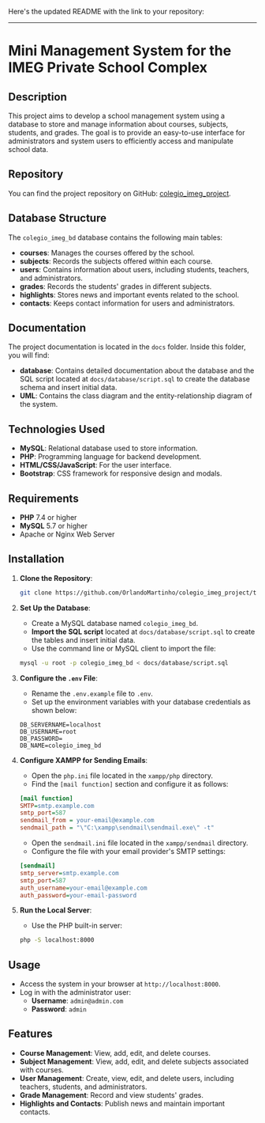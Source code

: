 Here's the updated README with the link to your repository:

---

# Mini Management System for the IMEG Private School Complex

## Description

This project aims to develop a school management system using a database to store and manage information about courses, subjects, students, and grades. The goal is to provide an easy-to-use interface for administrators and system users to efficiently access and manipulate school data.

## Repository

You can find the project repository on GitHub: [colegio_imeg_project](https://github.com/OrlandoMartinho/colegio_imeg_project/tree/full-stack-feacture).

## Database Structure

The `colegio_imeg_bd` database contains the following main tables:

- **courses**: Manages the courses offered by the school.
- **subjects**: Records the subjects offered within each course.
- **users**: Contains information about users, including students, teachers, and administrators.
- **grades**: Records the students' grades in different subjects.
- **highlights**: Stores news and important events related to the school.
- **contacts**: Keeps contact information for users and administrators.

## Documentation

The project documentation is located in the `docs` folder. Inside this folder, you will find:

- **database**: Contains detailed documentation about the database and the SQL script located at `docs/database/script.sql` to create the database schema and insert initial data.
- **UML**: Contains the class diagram and the entity-relationship diagram of the system.

## Technologies Used

- **MySQL**: Relational database used to store information.
- **PHP**: Programming language for backend development.
- **HTML/CSS/JavaScript**: For the user interface.
- **Bootstrap**: CSS framework for responsive design and modals.

## Requirements

- **PHP** 7.4 or higher
- **MySQL** 5.7 or higher
- Apache or Nginx Web Server

## Installation

1. **Clone the Repository**:
   ```bash
   git clone https://github.com/OrlandoMartinho/colegio_imeg_project/tree/full-stack-feacture.git
   ```

2. **Set Up the Database**:
   - Create a MySQL database named `colegio_imeg_bd`.
   - **Import the SQL script** located at `docs/database/script.sql` to create the tables and insert initial data.
   - Use the command line or MySQL client to import the file:
   ```bash
   mysql -u root -p colegio_imeg_bd < docs/database/script.sql
   ```

3. **Configure the `.env` File**:
   - Rename the `.env.example` file to `.env`.
   - Set up the environment variables with your database credentials as shown below:

   ```env
   DB_SERVERNAME=localhost
   DB_USERNAME=root
   DB_PASSWORD=
   DB_NAME=colegio_imeg_bd
   ```

4. **Configure XAMPP for Sending Emails**:
   - Open the `php.ini` file located in the `xampp/php` directory.
   - Find the `[mail function]` section and configure it as follows:
   ```ini
   [mail function]
   SMTP=smtp.example.com
   smtp_port=587
   sendmail_from = your-email@example.com
   sendmail_path = "\"C:\xampp\sendmail\sendmail.exe\" -t"
   ```
   - Open the `sendmail.ini` file located in the `xampp/sendmail` directory.
   - Configure the file with your email provider's SMTP settings:
   ```ini
   [sendmail]
   smtp_server=smtp.example.com
   smtp_port=587
   auth_username=your-email@example.com
   auth_password=your-email-password
   ```

5. **Run the Local Server**:
   - Use the PHP built-in server:
   ```bash
   php -S localhost:8000
   ```

## Usage

- Access the system in your browser at `http://localhost:8000`.
- Log in with the administrator user:
  - **Username**: `admin@admin.com`
  - **Password**: `admin`

## Features

- **Course Management**: View, add, edit, and delete courses.
- **Subject Management**: View, add, edit, and delete subjects associated with courses.
- **User Management**: Create, view, edit, and delete users, including teachers, students, and administrators.
- **Grade Management**: Record and view students' grades.
- **Highlights and Contacts**: Publish news and maintain important contacts.

